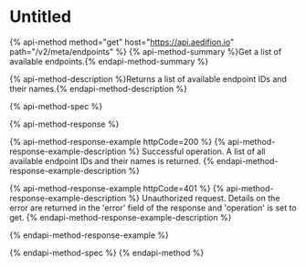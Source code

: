 # Untitled

{% api-method method="get" host="https://api.aedifion.io" path="/v2/meta/endpoints" %}
{% api-method-summary %}Get a list of available endpoints.{% endapi-method-summary %}

{% api-method-description %}Returns a list of available endpoint IDs and their names.{% endapi-method-description %}

{% api-method-spec %}

{% api-method-response %}

{% api-method-response-example httpCode=200 %}
{% api-method-response-example-description %}
Successful operation. A list of all available endpoint IDs and their names is returned.
{% endapi-method-response-example-description %}

{% api-method-response-example httpCode=401 %}
{% api-method-response-example-description %}
Unauthorized request. Details on the error are returned in the 'error' field of the response and 'operation' is set to get.
{% endapi-method-response-example-description %}

{% endapi-method-response-example %}

{% endapi-method-spec %}
{% endapi-method %}
